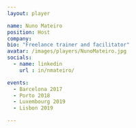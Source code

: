 ```yaml
---
layout: player

name: Nuno Mateiro
position: Host
company: 
bio: "Freelance trainer and facilitator"
avatar: /images/players/NunoMateiro.jpg
socials:
  - name: linkedin
    url : in/nmateiro/

events:
  - Barcelona 2017
  - Porto 2018
  - Luxembourg 2019
  - Lisbon 2019

---
```

